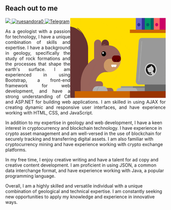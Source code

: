 ## Reach out to me

<a href="https://github.com/antonkomarev/github-profile-views-counter">
	<img src="https://komarev.com/ghpvc/?username=thecoldblooded&style=for-the-badge">
</a>
<a href="https://twitter.com/laf_lafi_acar" target="blank">
	<img src="https://img.shields.io/twitter/follow/ruesandora0?logo=twitter&style=for-the-badge" alt="ruesandora0"/>
</a>
<a href="https://t.me/nodehunter007">
	<img src="https://upload.wikimedia.org/wikipedia/commons/thumb/8/82/Telegram_logo.svg/1200px-Telegram_logo.svg.png" alt="Telegram" width="50" height="40"/>
</a>

<img src="https://github.com/thecoldblooded/Who-I-am/blob/main/giphy.gif" align="right" width="300" height="250" margin-right="100px"/>


<p style="text-align:justify; text-justify:inter-word;"> As a geologist with a passion for technology, I have a unique combination of skills and expertise. I have a background in geology, specifically the study of rock formations and the processes that shape the earth's surface. I am experienced in using Bootstrap, a front-end framework for web development, and have a strong understanding of C# and ASP.NET for building web applications. I am skilled in using AJAX for creating dynamic and responsive user interfaces, and have experience working with HTML, CSS, and JavaScript.</p>

In addition to my expertise in geology and web development, I have a keen interest in cryptocurrency and blockchain technology. I have experience in crypto asset management and am well-versed in the use of blockchain for securely tracking and transferring digital assets. I am also familiar with cryptocurrency mining and have experience working with crypto exchange platforms.

In my free time, I enjoy creative writing and have a talent for ad copy and creative content development. I am proficient in using JSON, a common data interchange format, and have experience working with Java, a popular programming language.

Overall, I am a highly skilled and versatile individual with a unique combination of geological and technical expertise. I am constantly seeking new opportunities to apply my knowledge and experience in innovative ways.

